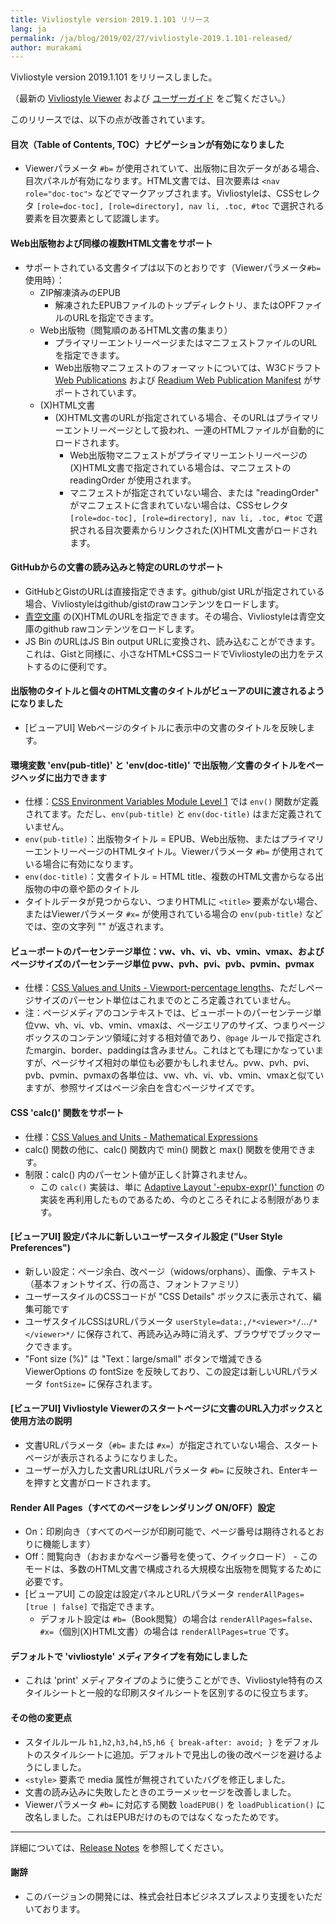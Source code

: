 ```yaml
---
title: Vivliostyle version 2019.1.101 リリース
lang: ja
permalink: /ja/blog/2019/02/27/vivliostyle-2019.1.101-released/
author: murakami
---
```


Vivliostyle version 2019.1.101 をリリースしました。

（最新の [Vivliostyle Viewer](https://vivliostyle.github.io/vivliostyle.js/viewer/vivliostyle-viewer.html) および [ユーザーガイド](https://vivliostyle.github.io/vivliostyle.js/docs/ja/) をご覧ください。）

このリリースでは、以下の点が改善されています。

#### 目次（Table of Contents, TOC）ナビゲーションが有効になりました

- Viewerパラメータ `#b=` が使用されていて、出版物に目次データがある場合、目次パネルが有効になります。HTML文書では、目次要素は `<nav role="doc-toc">` などでマークアップされます。Vivliostyleは、CSSセレクタ `[role=doc-toc], [role=directory], nav li, .toc, #toc` で選択される要素を目次要素として認識します。

#### Web出版物および同様の複数HTML文書をサポート

- サポートされている文書タイプは以下のとおりです（Viewerパラメータ`#b=` 使用時）：
  - ZIP解凍済みのEPUB
    - 解凍されたEPUBファイルのトップディレクトリ、またはOPFファイルのURLを指定できます。
  - Web出版物（閲覧順のあるHTML文書の集まり）
    - プライマリーエントリーページまたはマニフェストファイルのURLを指定できます。
    - Web出版物マニフェストのフォーマットについては、W3Cドラフト [Web Publications](https://w3c.github.io/wpub/) および [Readium Web Publication Manifest](https://github.com/readium/webpub-manifest/) がサポートされています。
  - (X)HTML文書
    - (X)HTML文書のURLが指定されている場合、そのURLはプライマリーエントリーページとして扱われ、一連のHTMLファイルが自動的にロードされます。
      -  Web出版物マニフェストがプライマリーエントリーページの(X)HTML文書で指定されている場合は、マニフェストの readingOrder が使用されます。
      - マニフェストが指定されていない場合、または "readingOrder" がマニフェストに含まれていない場合は、CSSセレクタ `[role=doc-toc], [role=directory], nav li, .toc, #toc` で選択される目次要素からリンクされた(X)HTML文書がロードされます。

#### GitHubからの文書の読み込みと特定のURLのサポート

- GitHubとGistのURLは直接指定できます。github/gist URLが指定されている場合、Vivliostyleはgithub/gistのrawコンテンツをロードします。
- [青空文庫](https://www.aozora.gr.jp/) の(X)HTMLのURLを指定できます。その場合、Vivliostyleは青空文庫のgithub rawコンテンツをロードします。
- JS Bin のURLはJS Bin output URLに変換され、読み込むことができます。これは、Gistと同様に、小さなHTML+CSSコードでVivliostyleの出力をテストするのに便利です。

#### 出版物のタイトルと個々のHTML文書のタイトルがビューアのUIに渡されるようになりました

- [ビューアUI] Webページのタイトルに表示中の文書のタイトルを反映します。

#### 環境変数 'env(pub-title)' と 'env(doc-title)' で出版物／文書のタイトルをページヘッダに出力できます

- 仕様：[CSS Environment Variables Module Level 1](https://drafts.csswg.org/css-env/) では `env()` 関数が定義されてます。ただし、`env(pub-title)` と `env(doc-title)` はまだ定義されていません。
- `env(pub-title)`：出版物タイトル = EPUB、Web出版物、またはプライマリーエントリーページのHTMLタイトル。Viewerパラメータ `#b=` が使用されている場合に有効になります。
- `env(doc-title)`：文書タイトル = HTML title、複数のHTML文書からなる出版物の中の章や節のタイトル
- タイトルデータが見つからない、つまりHTMLに `<title>` 要素がない場合、またはViewerパラメータ `#x=` が使用されている場合の `env(pub-title)` などでは、空の文字列 "" が返されます。

#### ビューポートのパーセンテージ単位：vw、vh、vi、vb、vmin、vmax、およびページサイズのパーセンテージ単位 pvw、pvh、pvi、pvb、pvmin、pvmax

- 仕様：[CSS Values and Units - Viewport-percentage lengths](https://drafts.csswg.org/css-values/#viewport-relative-lengths)、ただしページサイズのパーセント単位はこれまでのところ定義されていません。
- 注：ページメディアのコンテキストでは、ビューポートのパーセンテージ単位vw、vh、vi、vb、vmin、vmaxは、ページエリアのサイズ、つまりページボックスのコンテンツ領域に対する相対値であり、`@page` ルールで指定されたmargin、border、paddingは含みません。これはとても理にかなっていますが、ページサイズ相対の単位も必要かもしれません。pvw、pvh、pvi、pvb、pvmin、pvmaxの各単位は、vw、vh、vi、vb、vmin、vmaxと似ていますが、参照サイズはページ余白を含むページサイズです。

#### CSS 'calc()' 関数をサポート

- 仕様：[CSS Values and Units - Mathematical Expressions](https://drafts.c​​sswg.org/css-values/#calc-notation)
- calc() 関数の他に、calc() 関数内で min() 関数と max() 関数を使用できます。
- 制限：calc() 内のパーセント値が正しく計算されません。
  - この `calc()` 実装は、単に [Adaptive Layout '-epubx-expr()' function](http://www.idpf.org/epub/pgt/#s2.1) の実装を再利用したものであるため、今のところそれによる制限があります。

#### [ビューアUI] 設定パネルに新しいユーザースタイル設定 ("User Style Preferences")

- 新しい設定：ページ余白、改ページ（widows/orphans）、画像、テキスト（基本フォントサイズ、行の高さ、フォントファミリ）
- ユーザースタイルのCSSコードが "CSS Details" ボックスに表示されて、編集可能です
- ユーザスタイルCSSはURLパラメータ `userStyle=data:,/*<viewer>*/`…`/*</viewer>*/` に保存されて、再読み込み時に消えず、ブラウザでブックマークできます。
- "Font size (%)" は "Text：large/small" ボタンで増減できる ViewerOptions の fontSize を反映しており、この設定は新しいURLパラメータ `fontSize=` に保存されます。

#### [ビューアUI] Vivliostyle Viewerのスタートページに文書のURL入力ボックスと使用方法の説明

- 文書URLパラメータ（`#b=` または `#x=`）が指定されていない場合、スタートページが表示されるようになりました。
- ユーザーが入力した文書URLはURLパラメータ `#b=` に反映され、Enterキーを押すと文書がロードされます。

#### Render All Pages（すべてのページをレンダリング ON/OFF）設定

- On：印刷向き（すべてのページが印刷可能で、ページ番号は期待されるとおりに機能します）
- Off：閲覧向き（おおまかなページ番号を使って、クイックロード） - このモードは、多数のHTML文書で構成される大規模な出版物を閲覧するために必要です。
- [ビューアUI] この設定は設定パネルとURLパラメータ `renderAllPages=[true | false]` で指定できます。
  - デフォルト設定は `#b=`（Book閲覧）の場合は `renderAllPages=false`、`#x=`（個別(X)HTML文書）の場合は `renderAllPages=true` です。

#### デフォルトで 'vivliostyle' メディアタイプを有効にしました

- これは 'print' メディアタイプのように使うことができ、Vivliostyle特有のスタイルシートと一般的な印刷スタイルシートを区別するのに役立ちます。

#### その他の変更点

- スタイルルール `h1,h2,h3,h4,h5,h6 { break-after: avoid; }` をデフォルトのスタイルシートに追加。デフォルトで見出しの後の改ページを避けるようにしました。
- `<style>` 要素で media 属性が無視されていたバグを修正しました。
- 文書の読み込みに失敗したときのエラーメッセージを改善しました。
- Viewerパラメータ `#b=` に対応する関数 `loadEPUB()` を `loadPublication()` に改名しました。これはEPUBだけのものではなくなったためです。

-----------------------

詳細については、[Release Notes](https://github.com/vivliostyle/vivliostyle.js/releases) を参照してください。

#### 謝辞

- このバージョンの開発には、株式会社日本ビジネスプレスより支援をいただいております。
